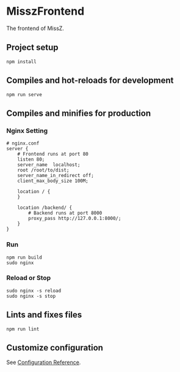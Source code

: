 # MisszFrontend

The frontend of MissZ.


## Project setup

```
npm install
```

## Compiles and hot-reloads for development

```
npm run serve
```

## Compiles and minifies for production

### Nginx Setting
```
# nginx.conf
server {
    # Frontend runs at port 80
	listen 80;
	server_name  localhost;
	root /root/to/dist;
	server_name_in_redirect off;
	client_max_body_size 100M;

	location / {
	}

	location /backend/ {
        # Backend runs at port 8000
		proxy_pass http://127.0.0.1:8000/;
	}
}
```

### Run
```
npm run build
sudo nginx
```

### Reload or Stop
```
sudo nginx -s reload
sudo nginx -s stop
```

## Lints and fixes files

```
npm run lint
```

## Customize configuration

See [Configuration Reference](https://cli.vuejs.org/config/).

